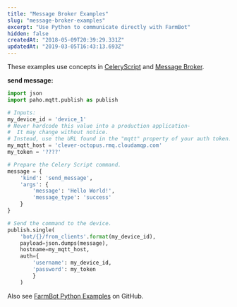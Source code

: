 ```yaml
---
title: "Message Broker Examples"
slug: "message-broker-examples"
excerpt: "Use Python to communicate directly with FarmBot"
hidden: false
createdAt: "2018-05-09T20:39:29.331Z"
updatedAt: "2019-03-05T16:43:13.693Z"
---
```

These examples use concepts in [CeleryScript](doc:celery-script) and [Message Broker](doc:message-broker).


__send message:__

```python
import json
import paho.mqtt.publish as publish

# Inputs:
my_device_id = 'device_1'
# Never hardcode this value into a production application-
#  It may change without notice.
# Instead, use the URL found in the "mqtt" property of your auth token.
my_mqtt_host = 'clever-octopus.rmq.cloudamqp.com'
my_token = '????'

# Prepare the Celery Script command.
message = {
    'kind': 'send_message',
    'args': {
        'message': 'Hello World!',
        'message_type': 'success'
    }
}

# Send the command to the device.
publish.single(
    'bot/{}/from_clients'.format(my_device_id),
    payload=json.dumps(message),
    hostname=my_mqtt_host,
    auth={
        'username': my_device_id,
        'password': my_token
        }
    )
```

Also see [FarmBot Python Examples](https://github.com/FarmBot-Labs/FarmBot-Python-Examples) on GitHub.
